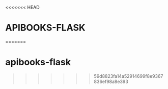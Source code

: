<<<<<<< HEAD
# APIBOOKS-FLASK
=======
# apibooks-flask
>>>>>>> 59d8823fa14a52914699f8e9367836ef98a8e393
